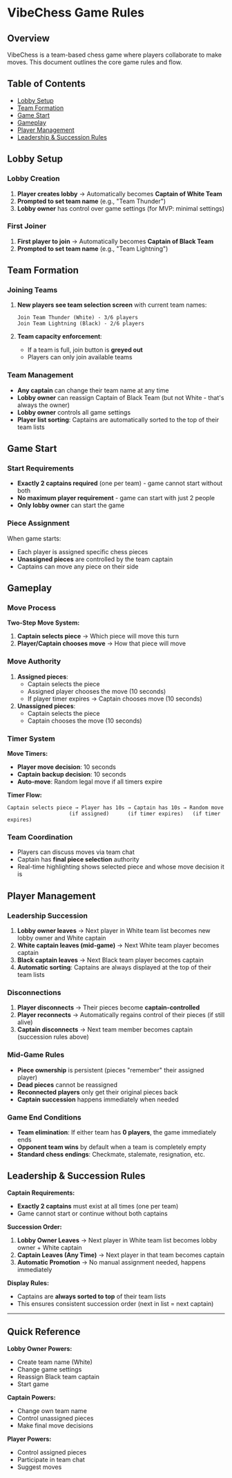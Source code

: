 # VibeChess Game Rules

## Overview

VibeChess is a team-based chess game where players collaborate to make moves. This document outlines the core game rules and flow.

## Table of Contents

- [Lobby Setup](#lobby-setup)
- [Team Formation](#team-formation)
- [Game Start](#game-start)
- [Gameplay](#gameplay)
- [Player Management](#player-management)
- [Leadership & Succession Rules](#leadership--succession-rules)

## Lobby Setup

### Lobby Creation

1. **Player creates lobby** → Automatically becomes **Captain of White Team**
2. **Prompted to set team name** (e.g., "Team Thunder")
3. **Lobby owner** has control over game settings (for MVP: minimal settings)

### First Joiner

1. **First player to join** → Automatically becomes **Captain of Black Team**
2. **Prompted to set team name** (e.g., "Team Lightning")

## Team Formation

### Joining Teams

1. **New players see team selection screen** with current team names:

   ```
   Join Team Thunder (White) - 3/6 players
   Join Team Lightning (Black) - 2/6 players
   ```

2. **Team capacity enforcement**:
   - If a team is full, join button is **greyed out**
   - Players can only join available teams

### Team Management

- **Any captain** can change their team name at any time
- **Lobby owner** can reassign Captain of Black Team (but not White - that's always the owner)
- **Lobby owner** controls all game settings
- **Player list sorting**: Captains are automatically sorted to the top of their team lists

## Game Start

### Start Requirements

- **Exactly 2 captains required** (one per team) - game cannot start without both
- **No maximum player requirement** - game can start with just 2 people
- **Only lobby owner** can start the game

### Piece Assignment

When game starts:

- Each player is assigned specific chess pieces
- **Unassigned pieces** are controlled by the team captain
- Captains can move any piece on their side

## Gameplay

### Move Process

**Two-Step Move System:**

1. **Captain selects piece** → Which piece will move this turn
2. **Player/Captain chooses move** → How that piece will move

### Move Authority

1. **Assigned pieces**:
   - Captain selects the piece
   - Assigned player chooses the move (10 seconds)
   - If player timer expires → Captain chooses move (10 seconds)
2. **Unassigned pieces**:
   - Captain selects the piece
   - Captain chooses the move (10 seconds)

### Timer System

**Move Timers:**

- **Player move decision**: 10 seconds
- **Captain backup decision**: 10 seconds
- **Auto-move**: Random legal move if all timers expire

**Timer Flow:**

```
Captain selects piece → Player has 10s → Captain has 10s → Random move
                    (if assigned)      (if timer expires)   (if timer expires)
```

### Team Coordination

- Players can discuss moves via team chat
- Captain has **final piece selection** authority
- Real-time highlighting shows selected piece and whose move decision it is

## Player Management

### Leadership Succession

1. **Lobby owner leaves** → Next player in White team list becomes new lobby owner and White captain
2. **White captain leaves (mid-game)** → Next White team player becomes captain
3. **Black captain leaves** → Next Black team player becomes captain
4. **Automatic sorting**: Captains are always displayed at the top of their team lists

### Disconnections

1. **Player disconnects** → Their pieces become **captain-controlled**
2. **Player reconnects** → Automatically regains control of their pieces (if still alive)
3. **Captain disconnects** → Next team member becomes captain (succession rules above)

### Mid-Game Rules

- **Piece ownership** is persistent (pieces "remember" their assigned player)
- **Dead pieces** cannot be reassigned
- **Reconnected players** only get their original pieces back
- **Captain succession** happens immediately when needed

### Game End Conditions

- **Team elimination**: If either team has **0 players**, the game immediately ends
- **Opponent team wins** by default when a team is completely empty
- **Standard chess endings**: Checkmate, stalemate, resignation, etc.

## Leadership & Succession Rules

**Captain Requirements:**

- **Exactly 2 captains** must exist at all times (one per team)
- Game cannot start or continue without both captains

**Succession Order:**

1. **Lobby Owner Leaves** → Next player in White team list becomes lobby owner + White captain
2. **Captain Leaves (Any Time)** → Next player in that team becomes captain
3. **Automatic Promotion** → No manual assignment needed, happens immediately

**Display Rules:**

- Captains are **always sorted to top** of their team lists
- This ensures consistent succession order (next in list = next captain)

---

## Quick Reference

**Lobby Owner Powers:**

- Create team name (White)
- Change game settings
- Reassign Black team captain
- Start game

**Captain Powers:**

- Change own team name
- Control unassigned pieces
- Make final move decisions

**Player Powers:**

- Control assigned pieces
- Participate in team chat
- Suggest moves
